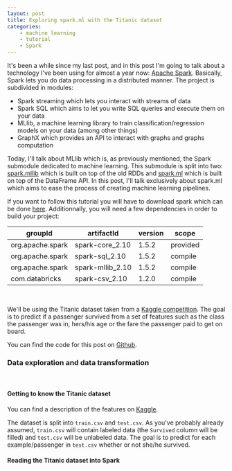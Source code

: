 ```yaml
---
layout: post
title: Exploring spark.ml with the Titanic dataset
categories:
    - machine learning
    - tutorial
    - Spark
---
```


It's been a while since my last post, and in this post I'm going to talk about
a technology I've been using for almost a year now:
[Apache Spark](http://spark.apache.org/). Basically, Spark lets you do data
processing in a distributed manner. The project is subdivided in modules:

- Spark streaming which lets you interact with streams of data
- Spark SQL which aims to let you write SQL queries and execute them on your
    data
- MLlib, a machine learning library to train classification/regression models
    on your data (among other things)
- GraphX which provides an API to interact with graphs and graphs computation

Today, I'll talk about MLlib which is, as previously mentioned, the Spark
submodule dedicated to machine learning. This submodule is split
into two: [spark.mllib](http://spark.apache.org/docs/latest/mllib-guide.html#mllib-types-algorithms-and-utilities)
which is built on top of the old RDDs and [spark.ml](http://spark.apache.org/docs/latest/mllib-guide.html#sparkml-high-level-apis-for-ml-pipelines)
which is built on top of the DataFrame API. In this post, I'll talk
exclusively about spark.ml which aims to ease the process of creating machine
learning pipelines.

If you want to follow this tutorial you will have to download spark which can
be done [here](http://spark.apache.org/downloads.html). Additionnally, you will
need a few dependencies in order to build your project:

| groupId           | artifactId        | version  | scope     |
| ----------------- |------------------ |----------|---------- |
| org.apache.spark  | spark-core_2.10   | 1.5.2    | provided  |
| org.apache.spark  | spark-sql_2.10    | 1.5.2    | compile   |
| org.apache.spark  | spark-mllib_2.10  | 1.5.2    | compile   |
| com.databricks    | spark-csv_2.10    | 1.2.0    | compile   |
<br>

We'll be using the Titanic dataset taken from a
[Kaggle competition](https://www.kaggle.com/c/titanic). The goal is to predict
if a passenger survived from a set of features such as the class the passenger
was in, hers/his age or the fare the passenger paid to get on board.

You can find the code for this post on [Github](https://github.com/BenFradet/kaggle).
<br>

### Data exploration and data transformation
<br>

#### Getting to know the Titanic dataset

You can find a description of the features on [Kaggle](https://www.kaggle.com/c/titanic/data).

The dataset is split into `train.csv` and `test.csv`. As you've probably already
assumed, `train.csv` will contain labeled data (the `Survived` column will be
filled) and `test.csv` will be unlabeled data. The goal is to predict for each
example/passenger in `test.csv` whether or not she/he survived.

#### Reading the Titanic dataset into Spark


